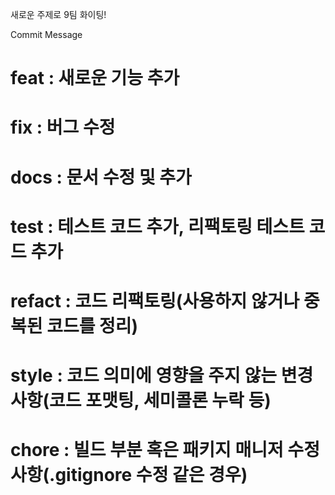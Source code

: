 새로운 주제로 9팀 화이팅!

Commit Message

# feat : 새로운 기능 추가
# fix : 버그 수정
# docs : 문서 수정 및 추가
# test : 테스트 코드 추가, 리팩토링 테스트 코드 추가
# refact : 코드 리팩토링(사용하지 않거나 중복된 코드를 정리)
# style : 코드 의미에 영향을 주지 않는 변경사항(코드 포맷팅, 세미콜론 누락 등)
# chore : 빌드 부분 혹은 패키지 매니저 수정사항(.gitignore 수정 같은 경우)